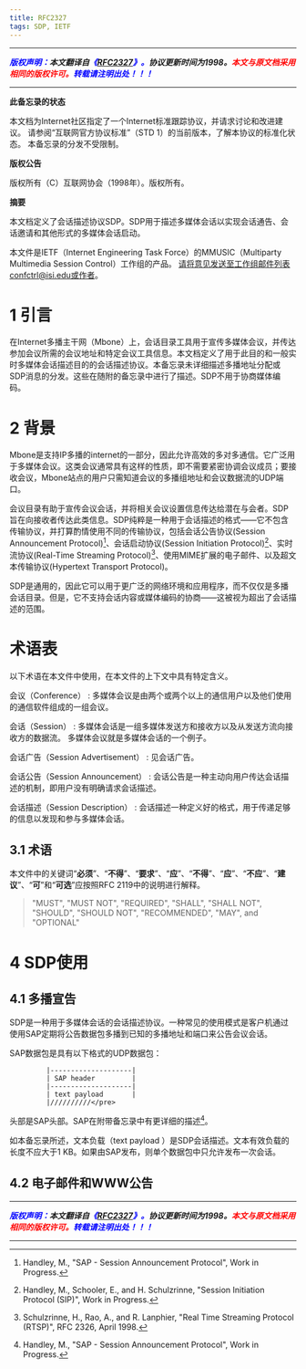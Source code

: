 ```yaml
---
title: RFC2327
tags: SDP, IETF
---
```



------

***<font color=blue>版权声明：</font>本文翻译自<font color=blue>《[RFC2327](https://www.ietf.org/rfc/rfc2327.txt)》。</font>协议更新时间为1998。<font color=red>本文与原文档采用相同的版权许可。</font><font color=blue>转载请注明出处！！！</font>***

------

**此备忘录的状态**

本文档为Internet社区指定了一个Internet标准跟踪协议，并请求讨论和改进建议。 请参阅“互联网官方协议标准”（STD 1）的当前版本，了解本协议的标准化状态。 本备忘录的分发不受限制。

**版权公告**

版权所有（C）互联网协会（1998年）。版权所有。

**摘要**

本文档定义了会话描述协议SDP。SDP用于描述多媒体会话以实现会话通告、会话邀请和其他形式的多媒体会话启动。

本文件是IETF（Internet Engineering Task Force）的MMUSIC（Multiparty Multimedia Session Control）工作组的产品。 请将意见发送至工作组邮件列表confctrl@isi.edu或作者。


# 1 引言
在Internet多播主干网（Mbone）上，会话目录工具用于宣传多媒体会议，并传达参加会议所需的会议地址和特定会议工具信息。本文档定义了用于此目的和一般实时多媒体会话描述目的的会话描述协议。本备忘录未详细描述多播地址分配或SDP消息的分发。这些在随附的备忘录中进行了描述。SDP不用于协商媒体编码。

# 2 背景

Mbone是支持IP多播的internet的一部分，因此允许高效的多对多通信。它广泛用于多媒体会议。这类会议通常具有这样的性质，即不需要紧密协调会议成员；要接收会议，Mbone站点的用户只需知道会议的多播组地址和会议数据流的UDP端口。

会议目录有助于宣传会议会话，并将相关会议设置信息传达给潜在与会者。SDP旨在向接收者传达此类信息。SDP纯粹是一种用于会话描述的格式——它不包含传输协议，并打算酌情使用不同的传输协议，包括会话公告协议(Session Announcement Protocol)[^4]、会话启动协议(Session Initiation Protocol)[^11]、实时流协议(Real-Time Streaming Protocol)[^12]、使用MIME扩展的电子邮件、以及超文本传输协议(Hypertext Transport Protocol)。

SDP是通用的，因此它可以用于更广泛的网络环境和应用程序，而不仅仅是多播会话目录。但是，它不支持会话内容或媒体编码的协商——这被视为超出了会话描述的范围。

# 术语表

以下术语在本文件中使用，在本文件的上下文中具有特定含义。

会议（Conference）
: 多媒体会议是由两个或两个以上的通信用户以及他们使用的通信软件组成的一组会议。

会话（Session）
: 多媒体会话是一组多媒体发送方和接收方以及从发送方流向接收方的数据流。 多媒体会议就是多媒体会话的一个例子。

会话广告（Session Advertisement）
: 见会话广告。

会话公告（Session Announcement）
: 会话公告是一种主动向用户传达会话描述的机制，即用户没有明确请求会话描述。

会话描述（Session Description）
: 会话描述一种定义好的格式，用于传递足够的信息以发现和参与多媒体会话。

## 3.1 术语

本文件中的关键词“**必须**”、“**不得**”、“**要求**”、“**应**”、“**不得**”、“**应**”、“**不应**”、“**建议**”、“**可**”和“**可选**”应按照RFC 2119中的说明进行解释。

>"MUST", "MUST NOT", "REQUIRED", "SHALL", "SHALL NOT", "SHOULD", "SHOULD NOT", "RECOMMENDED", "MAY", and "OPTIONAL"

# 4 SDP使用
## 4.1 多播宣告
SDP是一种用于多媒体会话的会话描述协议。一种常见的使用模式是客户机通过使用SAP定期将公告数据包多播到已知的多播地址和端口来公告会议会话。

SAP数据包是具有以下格式的UDP数据包：
```text
         |--------------------|
         | SAP header         |
         |--------------------|
         | text payload       |
         |//////////</pre>
```

头部是SAP头部。SAP在附带备忘录中有更详细的描述[^4]。

如本备忘录所述，文本负载（text payload ）是SDP会话描述。文本有效负载的长度不应大于1 KB。如果由SAP发布，则单个数据包中只允许发布一次会话。


## 4.2 电子邮件和WWW公告






------

***<font color=blue>版权声明：</font>本文翻译自<font color=blue>《[RFC2327](https://www.ietf.org/rfc/rfc2327.txt)》。</font>协议更新时间为1998。<font color=red>本文与原文档采用相同的版权许可。</font><font color=blue>转载请注明出处！！！</font>***

------

[^1]: Mills, D., "Network Time Protocol (version 3) specification and implementation", RFC 1305, March 1992.
[^2]: Schulzrinne, H., Casner, S., Frederick, R. and V. Jacobson, "RTP: A Transport Protocol for Real-Time Applications", RFC 1889, January 1996.
[^3]: Schulzrinne, H., "RTP Profile for Audio and Video Conferences with Minimal Control", RFC 1890, January 1996
[^4]: Handley, M., "SAP - Session Announcement Protocol", Work in Progress.
[^5]: V. Jacobson, S. McCanne, "vat - X11-based audio teleconferencing tool" vat manual page, Lawrence Berkeley Laboratory, 1994.
[^6]: The Unicode Consortium, "The Unicode Standard -- Version 2.0", Addison-Wesley, 1996.
[^7]: ISO/IEC 10646-1:1993. International Standard -- Information technol- ogy -- Universal Multiple-Octet Coded Character Set (UCS) -- Part 1: Architecture and Basic Multilingual Plane. Five amendments and a techn- ical corrigendum have been published up to now. UTF-8 is described in Annex R, published as Amendment 2.
[^8]: Goldsmith, D., and M. Davis, "Using Unicode with MIME", RFC 1641, July 1994.
[^9]: Yergeau, F., "UTF-8, a transformation format of Unicode and ISO 10646", RFC 2044, October 1996.
[^10]: ITU-T Recommendation H.332 (1998): "Multimedia Terminal for Receiving Internet-based H.323 Conferences", ITU, Geneva.
[^11]: Handley, M., Schooler, E., and H. Schulzrinne, "Session Initiation Protocol (SIP)", Work in Progress.
[^12]: Schulzrinne, H., Rao, A., and R. Lanphier, "Real Time Streaming Protocol (RTSP)", RFC 2326, April 1998.